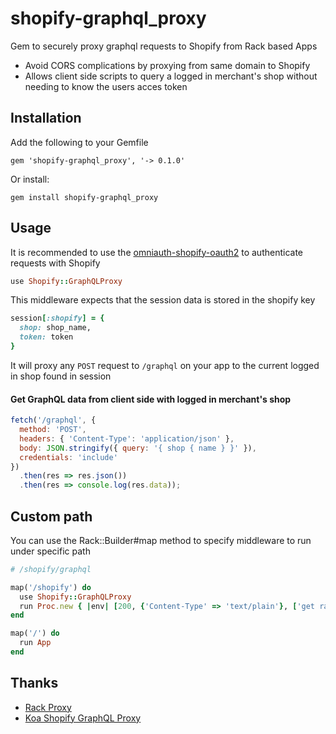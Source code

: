 # shopify-graphql_proxy
Gem to securely proxy graphql requests to Shopify from Rack based Apps

* Avoid CORS complications by proxying from same domain to Shopify
* Allows client side scripts to query a logged in merchant's shop without needing to know the users acces token

## Installation
Add the following to your Gemfile
```
gem 'shopify-graphql_proxy', '-> 0.1.0'
```
Or install:
```
gem install shopify-graphql_proxy
```

## Usage
It is recommended to use the [omniauth-shopify-oauth2](https://github.com/Shopify/omniauth-shopify-oauth2) to authenticate requests with Shopify

```ruby
use Shopify::GraphQLProxy

```

This middleware expects that the session data is stored in the shopify key


```ruby
session[:shopify] = {
  shop: shop_name,
  token: token
}
```

It will proxy any `POST` request to `/graphql` on your app to the current logged in shop found in session

#### Get GraphQL data from client side with logged in merchant's shop
```javascript
fetch('/graphql', {
  method: 'POST',
  headers: { 'Content-Type': 'application/json' },
  body: JSON.stringify({ query: '{ shop { name } }' }),
  credentials: 'include'
})
  .then(res => res.json())
  .then(res => console.log(res.data));
```

## Custom path
You can use the Rack::Builder#map method to specify middleware to run under specific path
```ruby
# /shopify/graphql

map('/shopify') do
  use Shopify::GraphQLProxy
  run Proc.new { |env| [200, {'Content-Type' => 'text/plain'}, ['get rack\'d']]}
end

map('/') do
  run App
end
```

## Thanks

* [Rack Proxy](https://github.com/ncr/rack-proxy)
* [Koa Shopify GraphQL Proxy](https://github.com/Shopify/quilt/tree/master/packages/koa-shopify-graphql-proxy)
